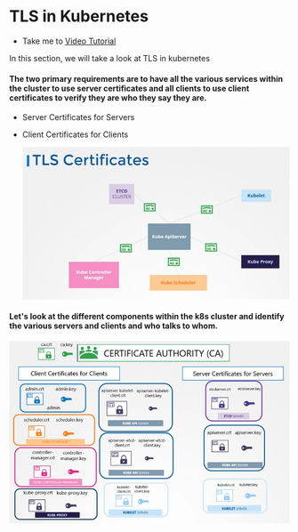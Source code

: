 # TLS in Kubernetes
  - Take me to [Video Tutorial](https://kodekloud.com/courses/539883/lectures/9808256)
  
In this section, we will take a look at TLS in kubernetes

#### The two primary requirements are to have all the various services within the cluster to use server certificates and all clients to use client certificates to verify they are who they say they are.
- Server Certificates for Servers
- Client Certificates for Clients

  ![tls](../../images/tls.PNG)
  
#### Let's look at the different components within the k8s cluster and identify the various servers and clients and who talks to whom.

  ![certs](../../images/certs.PNG)
  
